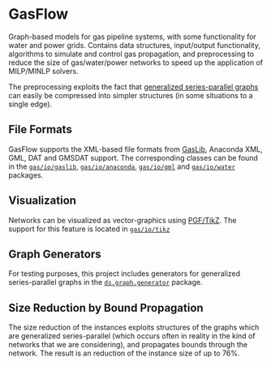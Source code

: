 # GasFlow
Graph-based models for gas pipeline systems, with some functionality for water and power grids. Contains data structures, input/output functionality, algorithms to simulate and control gas propagation, and preprocessing to reduce the size of gas/water/power networks to speed up the application of MILP/MINLP solvers.

The preprocessing exploits the fact that [generalized series-parallel graphs](https://en.wikipedia.org/wiki/Series-parallel_graph) can easily be compressed into simpler structures (in some situations to a single edge).

## File Formats

GasFlow supports the XML-based file formats from [GasLib](http://gaslib.zib.de/), Anaconda XML, GML, DAT and GMSDAT support. The corresponding classes can be found in the [`gas/io/gaslib`](https://github.com/magross/GasFlow/tree/master/src/gas/io/gaslib), [`gas/io/anaconda`](https://github.com/magross/GasFlow/tree/master/src/gas/io/anaconda), [`gas/io/gml`](https://github.com/magross/GasFlow/tree/master/src/gas/io/gml) and [`gas/io/water`](https://github.com/magross/GasFlow/tree/master/src/gas/io/water) packages.

## Visualization

Networks can be visualized as vector-graphics using [PGF/TikZ](https://en.wikipedia.org/wiki/PGF/TikZ). The support for this feature is located in [`gas/io/tikz`](https://github.com/magross/GasFlow/tree/master/src/gas/io/tikz) 

## Graph Generators

For testing purposes, this project includes generators for generalized series-parallel graphs in the [`ds.graph.generator`](https://github.com/magross/GasFlow/tree/master/src/ds/graph/generator) package. 

## Size Reduction by Bound Propagation

The size reduction of the instances exploits structures of the graphs which are generalized series-parallel (which occurs often in reality in the kind of networks that we are considering), and propagates bounds through the network. The result is an reduction of the instance size of up to 76%.
